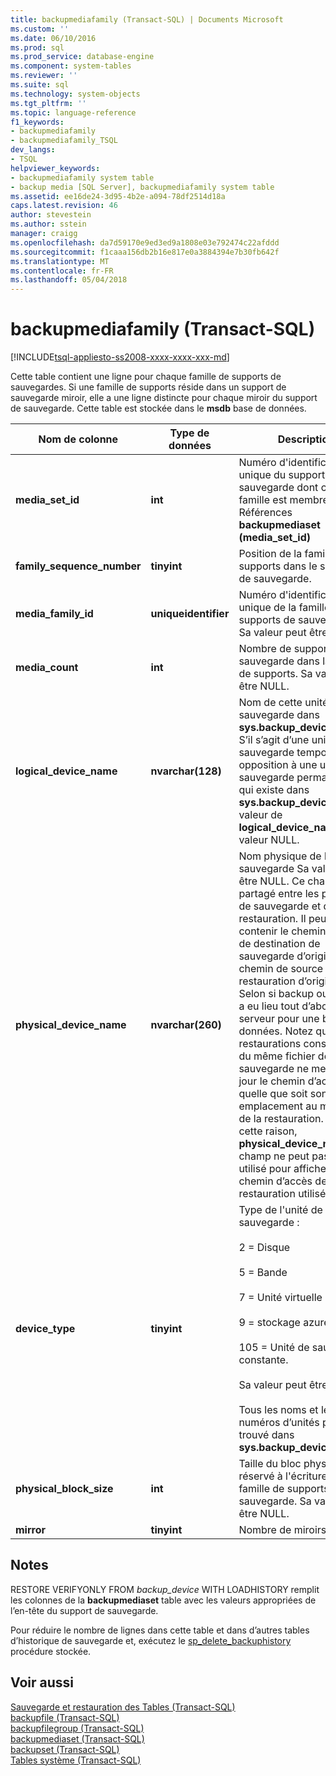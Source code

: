 ```yaml
---
title: backupmediafamily (Transact-SQL) | Documents Microsoft
ms.custom: ''
ms.date: 06/10/2016
ms.prod: sql
ms.prod_service: database-engine
ms.component: system-tables
ms.reviewer: ''
ms.suite: sql
ms.technology: system-objects
ms.tgt_pltfrm: ''
ms.topic: language-reference
f1_keywords:
- backupmediafamily
- backupmediafamily_TSQL
dev_langs:
- TSQL
helpviewer_keywords:
- backupmediafamily system table
- backup media [SQL Server], backupmediafamily system table
ms.assetid: ee16de24-3d95-4b2e-a094-78df2514d18a
caps.latest.revision: 46
author: stevestein
ms.author: sstein
manager: craigg
ms.openlocfilehash: da7d59170e9ed3ed9a1808e03e792474c22afddd
ms.sourcegitcommit: f1caaa156db2b16e817e0a3884394e7b30fb642f
ms.translationtype: MT
ms.contentlocale: fr-FR
ms.lasthandoff: 05/04/2018
---
```

# <a name="backupmediafamily-transact-sql"></a>backupmediafamily (Transact-SQL)
[!INCLUDE[tsql-appliesto-ss2008-xxxx-xxxx-xxx-md](../../includes/tsql-appliesto-ss2008-xxxx-xxxx-xxx-md.md)]

  Cette table contient une ligne pour chaque famille de supports de sauvegardes. Si une famille de supports réside dans un support de sauvegarde miroir, elle a une ligne distincte pour chaque miroir du support de sauvegarde. Cette table est stockée dans le **msdb** base de données.  
    
|Nom de colonne|Type de données| Description|  
|-----------------|---------------|-----------------|  
|**media_set_id**|**int**|Numéro d'identification unique du support de sauvegarde dont cette famille est membre. Références **backupmediaset (media_set_id)**|  
|**family_sequence_number**|**tinyint**|Position de la famille de supports dans le support de sauvegarde.|  
|**media_family_id**|**uniqueidentifier**|Numéro d'identification unique de la famille de supports de sauvegarde. Sa valeur peut être NULL.|  
|**media_count**|**int**|Nombre de supports de sauvegarde dans la famille de supports. Sa valeur peut être NULL.|  
|**logical_device_name**|**nvarchar(128)**|Nom de cette unité de sauvegarde dans **sys.backup_devices.name**. S’il s’agit d’une unité de sauvegarde temporaire (par opposition à une unité de sauvegarde permanente qui existe dans **sys.backup_devices**), la valeur de **logical_device_name** a la valeur NULL.|  
|**physical_device_name**|**nvarchar(260)**|Nom physique de l'unité de sauvegarde Sa valeur peut être NULL. Ce champ est partagé entre les processus de sauvegarde et de restauration. Il peut contenir le chemin d’accès de destination de sauvegarde d’origine ou le chemin de source de restauration d’origine. Selon si backup ou restore a eu lieu tout d’abord sur un serveur pour une base de données. Notez que les restaurations consécutives du même fichier de sauvegarde ne met pas à jour le chemin d’accès, quelle que soit son emplacement au moment de la restauration. Pour cette raison, **physical_device_name** champ ne peut pas être utilisé pour afficher le chemin d’accès de restauration utilisé.|  
|**device_type**|**tinyint**|Type de l'unité de sauvegarde :<br /><br /> 2 = Disque<br /><br /> 5 = Bande<br /><br /> 7 = Unité virtuelle<br /><br /> 9 = stockage azure<br /><br /> 105 = Unité de sauvegarde constante.<br /><br /> Sa valeur peut être NULL.<br /><br /> Tous les noms et les numéros d’unités peut être trouvé dans **sys.backup_devices**.|  
|**physical_block_size**|**int**|Taille du bloc physique réservé à l'écriture de la famille de supports de sauvegarde. Sa valeur peut être NULL.|  
|**mirror**|**tinyint**|Nombre de miroirs (0-3).|  
  
## <a name="remarks"></a>Notes  
 RESTORE VERIFYONLY FROM *backup_device* WITH LOADHISTORY remplit les colonnes de la **backupmediaset** table avec les valeurs appropriées de l’en-tête du support de sauvegarde.  
  
 Pour réduire le nombre de lignes dans cette table et dans d’autres tables d’historique de sauvegarde et, exécutez le [sp_delete_backuphistory](../../relational-databases/system-stored-procedures/sp-delete-backuphistory-transact-sql.md) procédure stockée.  
  
## <a name="see-also"></a>Voir aussi  
 [Sauvegarde et restauration des Tables &#40;Transact-SQL&#41;](../../relational-databases/system-tables/backup-and-restore-tables-transact-sql.md)   
 [backupfile &#40;Transact-SQL&#41;](../../relational-databases/system-tables/backupfile-transact-sql.md)   
 [backupfilegroup &#40;Transact-SQL&#41;](../../relational-databases/system-tables/backupfilegroup-transact-sql.md)   
 [backupmediaset &#40;Transact-SQL&#41;](../../relational-databases/system-tables/backupmediaset-transact-sql.md)   
 [backupset &#40;Transact-SQL&#41;](../../relational-databases/system-tables/backupset-transact-sql.md)   
 [Tables système &#40;Transact-SQL&#41;](../../relational-databases/system-tables/system-tables-transact-sql.md)  
  
  
